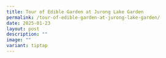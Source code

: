 ```yaml
---
title: Tour of Edible Garden at Jurong Lake Garden
permalink: /tour-of-edible-garden-at-jurong-lake-garden/
date: 2025-01-23
layout: post
description: ""
image: ""
variant: tiptap
---
```

